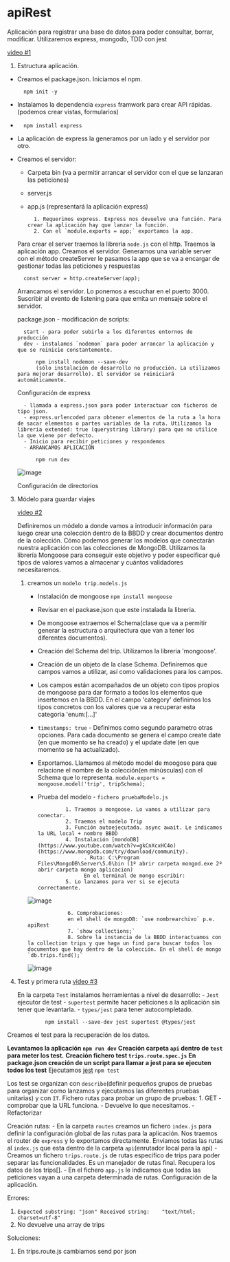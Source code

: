 # apiRest
Aplicación para registrar una base de datos para poder consultar, borrar, modificar.
Utilizaremos express, mongodb, TDD con jest

[video #1](https://www.youtube.com/watch?v=of-c7lV0i6g)

1. Estructura aplicación.
   
- Creamos el package.json. Iniciamos el npm.

        npm init -y 
- Instalamos la dependencia `express` framwork para crear API rápidas.(podemos crear vistas, formularios)
- 
        npm install express
- La aplicación de express la generamos por un lado y el servidor por otro.
- Creamos el servidor:
    - Carpeta bin (va a permitir arrancar el servidor con el que se lanzaran las peticiones)
    - server.js 
    - app.js (representará la aplicación express)
    
            1. Requerimos express. Express nos devuelve una función. Para crear la aplicación hay que lanzar la función. 
            2. Con el `module.exports = app;` exportamos la app.
   Para crear el server traemos la libreria `node.js` con el http.
   Traemos la aplicación app.
   Creamos el servidor. Generamos una variable server con el método createServer le pasamos la app que se va a encargar de gestionar todas las peticiones y respuestas
        
        const server = http.createServer(app);
    Arrancamos el servidor. Lo ponemos a escuchar en el puerto 3000.
    Suscribir al evento de listening para que emita un mensaje sobre el servidor.

    package.json - modificación de scripts:
    
        start - para poder subirlo a los diferentes entornos de producción
        dev - instalamos `nodemon` para poder arrancar la aplicación y que se reinicie constantemente.
        
            npm install nodemon --save-dev 
            (sólo instalación de desarrollo no producción. La utilizamos para mejorar desarrollo). El servidor se reiniciará automáticamente.

    Configuración de express
    
        - llamada a express.json para poder interactuar con ficheros de tipo json.
        - express.urlencoded para obtener elementos de la ruta a la hora de sacar elementos o partes variables de la ruta. Utilizamos la libreria extended: true (querystring library) para que no utilice la que viene por defecto.
        - Inicio para recibir peticiones y respondemos
        - ARRANCAMOS APLICACIÓN 
        
            npm run dev
            
   ![image](https://user-images.githubusercontent.com/67627523/160562284-43a1b832-6d24-4851-809e-a382368f5803.png)

    Configuración de directorios

3. Módelo para guardar viajes
   
   [video #2](https://www.youtube.com/watch?v=CvO-JHjcwoM&list=PLs4YDKCLLrp-44HNv4j-Efw6WZITMzxo1&index=2)

   Definiremos un módelo a donde vamos a introducir información para luego crear una colección dentro de la BBDD y crear documentos dentro de la colección. Cómo podemos generar los modelos que conectarán nuestra aplicación con las colecciones de MongoDB. Utilizamos la librería Mongoose para conseguir este objetivo y poder especificar qué tipos de valores vamos a almacenar y cuántos validadores necesitaremos.  

    1. creamos un `modelo trip.models.js`
        - Instalación de mongoose `npm install mongoose`
        - Revisar en el packase.json que este instalada la libreria.
        - De mongoose extraemos el Schema(clase que va a permitir generar la estructura o arquitectura que van a tener los diferentes documentos).
        - Creación del Schema del trip. Utilizamos la libreria 'mongoose'.
        - Creación de un objeto de la clase Schema. Definiremos que campos vamos a utilizar, así como validaciones para los campos.
        - Los campos están acompañados de un objeto con tipos propios de mongoose para dar formato a todos los elementos que insertemos en la BBDD. En el campo 'category' definimos los tipos concretos con los valores que va a recuperar esta categoria 'enum:[...]'
        - `timestamps: true` - Definimos como segundo parametro otras opciones. Para cada documento se genera el campo create date (en que momento se ha creado) y el update date (en que momento se ha actualizado).
        - Exportamos. Llamamos al método model de moogose para que relacione el nombre de la colección(en minúsculas) con el Schema que lo representa. `module.exports = mongoose.model('trip', tripSchema);`
        - Prueba del modelo - `fichero pruebaModelo.js`
        
                       1. Traemos a mongoose. Lo vamos a utilizar para conectar.
                       2. Traemos el modelo Trip
                       3. Función autoejecutada. async await. Le indicamos la URL local + nombre BBDD
                       4. Instalación [mondoDB](https://www.youtube.com/watch?v=gkCnXcxHC4o)(https://www.mongodb.com/try/download/community). 
                             . Ruta: C:\Program Files\MongoDB\Server\5.0\bin (1º abrir carpeta mongod.exe 2º abrir carpeta mongo aplicacion)
                             En el terminal de mongo escribir:
                       5. Lo lanzamos para ver si se ejecuta correctamente.
            
         ![image](https://user-images.githubusercontent.com/67627523/161260647-1a5eae6e-1a46-404d-b005-aa28dc02c38e.png)

                        6. Comprobaciones:
                        en el shell de mongoDB: `use nombrearchivo` p.e. apiRest
                        7. `show collections;`
                        8. Sobre la instancia de la BBDD interactuamos con la collection trips y que haga un find para buscar todos los documentos que hay dentro de la colección. En el shell de mongo `db.trips.find();`
                         
          ![image](https://user-images.githubusercontent.com/67627523/161263723-8b706373-0a31-4cc5-a24e-6b3bb76ff5b5.png)

4. Test y primera ruta
   [video #3](https://www.youtube.com/watch?v=xJzeYvelDqo&list=PLs4YDKCLLrp-44HNv4j-Efw6WZITMzxo1&index=2)
   
   En la carpeta `Test` instalamos herramientas a nivel de desarrollo:
                - `Jest` ejecutor de test
                - `supertest` permite hacer peticiones a la aplicación sin tener que levantarla.
                - `types/jest` para tener autocompletado.
               
                npm install --save-dev jest supertest @types/jest

Creamos el test para la recuperación de los datos.

**Levantamos la aplicación `npm run dev`**
**Creación carpeta `api` dentro de `test` para meter los test.**
**Creación fichero test `trips.route.spec.js`**
**En package.json creación de un script para llamar a jest para se ejecuten todos los test**
Ejecutamos [jest](https://jestjs.io) `npm test`

Los test se organizan con `describe`(definir pequeños grupos de pruebas para organizar como lanzamos y ejecutamos las diferentes pruebas unitarias) y con `IT`.
Fichero rutas para probar un grupo de pruebas:
            1. GET - comprobar que la URL funciona. 
                   - Devuelve lo que necesitamos.
                   - Refactorizar

Creación rutas:
    - En la carpeta `routes` creamos un fichero `index.js` para definir la configuración global de las rutas para la aplicación. Nos traemos el router de `express` y lo exportamos directamente. Enviamos todas las rutas al `index.js` que esta dentro de la carpeta `api`(enrutador local para la api)
    - Creamos un fichero `trips.route.js` de rutas especifico de trips para poder separar las funcionalidades. Es un manejador de rutas final. Recupera los datos de los trips[].
    - En el fichero `app.js` le indicamos que todas las peticiones vayan a una carpeta determinada de rutas. Configuración de la aplicación.



Errores:
1. `Expected substring: "json"
    Received string:    "text/html; charset=utf-8"`
2. No devuelve una array de trips

Soluciones:
1. En trips.route.js cambiamos send por json






